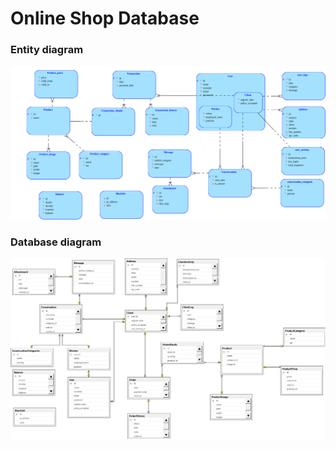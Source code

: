 # Online Shop Database

### Entity diagram
![entity_diagram](data_modeler/Logical.svg)

### Database diagram
![database_diagram](database_diagram.bmp)
